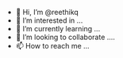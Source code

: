 - 👋 Hi, I’m @reethikq
- 👀 I’m interested in ...
- 🌱 I’m currently learning ...
- 💞️ I’m looking to collaborate .... 
- 📫 How to reach me ...

<!---
reethikq/reethikq is a ✨ special ✨ repository because its `README.md` (this file) appears on your GitHub profile.
You can click the Preview link to take a look at your changes.
--->
